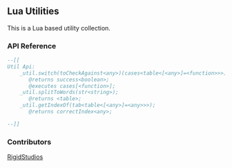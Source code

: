 ## Lua Utilities
This is a Lua based utility collection.
### API Reference
```lua
--[[ 
Util Api:
	_util.switch(toCheckAgainst<any>)(cases<table<[<any>]=<function>>>)
	   @returns success<boolean>;
	   @executes cases[<function>];
	_util.splitToWords(str<string>);
	   @returns <table>;
	_util.getIndexOf(tab<table<[<any>]=<any>>>);
	   @returns correctIndex<any>;

--]]
```

### Contributors
[RigidStudios](https://github.com/RigidStudios)
